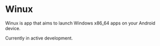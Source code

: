 # Winux
Winux is app that aims to launch Windows x86_64 apps on your Android device.

Currently in active development.
